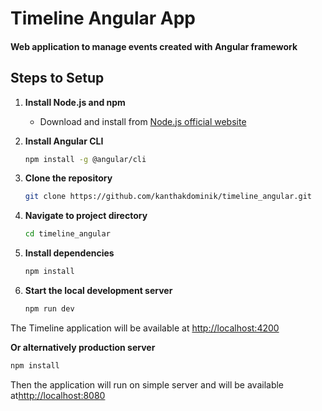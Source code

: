 # Timeline Angular App
#### Web application to manage events created with Angular framework 

## Steps to Setup

1. **Install Node.js and npm**
   - Download and install from [Node.js official website](https://nodejs.org/)

2. **Install Angular CLI**
   ```bash
   npm install -g @angular/cli
   ```

3. **Clone the repository**
   ```bash
   git clone https://github.com/kanthakdominik/timeline_angular.git
   ```

4. **Navigate to project directory**
   ```bash
   cd timeline_angular
   ```

5. **Install dependencies**
   ```bash
   npm install
   ```

6. **Start the local development server**
   ```bash
   npm run dev
   ```

The Timeline application will be available at <http://localhost:4200>

**Or alternatively production server**
   ```bash
   npm install
   ```

Then the application will run on simple server and will be available at<http://localhost:8080>   